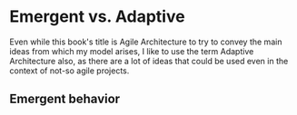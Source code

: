 # Emergent vs. Adaptive

Even while this book's title is Agile Architecture to try to convey the main ideas from which my model arises, I like to use the term Adaptive Architecture also, as there are a lot of ideas that could be used even in the context of not-so agile projects.

## Emergent behavior
